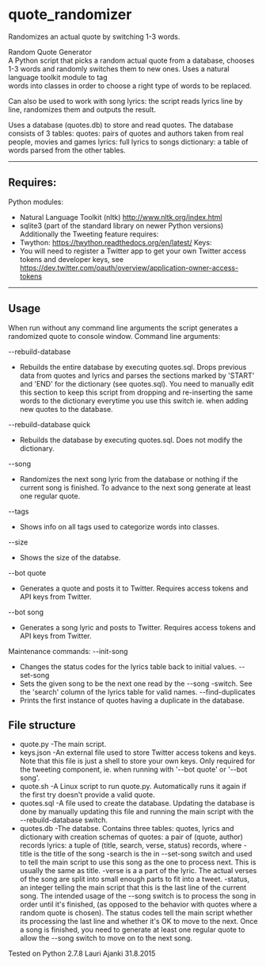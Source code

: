 # quote_randomizer
Randomizes an actual quote by switching 1-3 words.

Random Quote Generator                                         
A Python script that picks a random actual quote from a database, chooses 1-3 words and randomly
switches them to new ones. Uses a natural language toolkit module to tag    
words into classes in order to choose a right type of words to be replaced.

Can also be used to work with song lyrics: the script reads lyrics line
by line, randomizes them and outputs the result.

Uses a database (quotes.db) to store and read quotes. The database consists
of 3 tables:
quotes: pairs of quotes and authors taken from real people, movies and
        games
lyrics: full lyrics to songs
dictionary: a table of words parsed from the other tables.

---------
Requires:
---------
Python modules:
 * Natural Language Toolkit (nltk)
     http://www.nltk.org/index.html
 * sqlite3  (part of the standard library on newer Python versions)
Additionally the Tweeting feature requires:
 * Twython:
     https://twython.readthedocs.org/en/latest/
 Keys:
 * You will need to register a Twitter app to get your own Twitter access tokens and developer keys, see
     https://dev.twitter.com/oauth/overview/application-owner-access-tokens      

-----
Usage
-----
When run without any command line arguments the script generates a randomized quote to console window.
Command line arguments:

--rebuild-database
  * Rebuilds the entire database by executing quotes.sql. Drops previous data from quotes and lyrics and parses the sections marked by 'START' and 'END' for the dictionary (see quotes.sql). You need to manually edit this section to keep this script from dropping and re-inserting the same words to the dictionary everytime you use this switch ie. when adding new quotes to the database.

--rebuild-database quick
  * Rebuilds the database by executing quotes.sql. Does not modify the dictionary.

--song
  * Randomizes the next song lyric from the database or nothing if the current song is finished. To advance to the next song generate at least one regular quote.

--tags
  * Shows info on all tags used to categorize words into classes.

--size
  * Shows the size of the databse.

--bot quote
  * Generates a quote and posts it to Twitter. Requires access tokens and API keys from Twitter.

--bot song
  * Generates a song lyric and posts to Twitter. Requires access tokens and API keys from Twitter.

Maintenance commands:
--init-song
  * Changes the status codes for the lyrics table back to initial values.
--set-song <name>
  * Sets the given song to be the next one read by the --song -switch. See the 'search' column of the lyrics table for valid names.
  --find-duplicates
  * Prints the first instance of quotes having a duplicate in the database.



## File structure

* quote.py
   -The main script.
* keys.json
   -An external file used to store Twitter access tokens and keys. Note that this file is just a shell to store your own keys. Only required for the tweeting component, ie. when running with '--bot quote' or '--bot song'.
* quote.sh
   -A Linux script to run quote.py. Automatically runs it again if the first try doesn't provide a valid quote.
* quotes.sql
   -A file used to create the database. Updating the database is done by manually updating this file and running the main script with the --rebuild-database switch.
* quotes.db
   -The databse. Contains three tables: quotes, lyrics and dictionary with creation schemas of
quotes: a pair of (quote, author) records
   lyrics: a tuple of (title, search, verse, status) records, where
     -title is the title of the song
     -search is the <name> in --set-song <name> switch and used to tell the main script to use this song as the one to process next. This is usually the same as title.
     -verse is a a part of the lyric. The actual verses of the song are split into small enough parts to fit into a tweet.
     -status, an integer telling the main script that this is the last line of the current song. The intended usage of the --song switch is to process the song in order until it's finished, (as opposed to the behavior with quotes where a random quote is chosen). The status codes tell the main script whether its processing the last line and whether it's OK to move to the next. Once a song is finished, you need to generate at least one regular quote to allow the --song switch to move on to the next song.

Tested on Python 2.7.8
Lauri Ajanki 31.8.2015 
